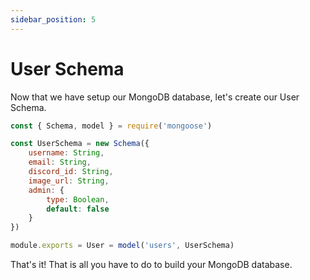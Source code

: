 ```yaml
---
sidebar_position: 5
---
```


# User Schema

Now that we have setup our MongoDB database, let's create our User Schema.

```js title="modals/users.js"
const { Schema, model } = require('mongoose')

const UserSchema = new Schema({
    username: String,
    email: String,
    discord_id: String,
    image_url: String,
    admin: {
        type: Boolean,
        default: false
    }
})

module.exports = User = model('users', UserSchema)
```

That's it! That is all you have to do to build your MongoDB database.